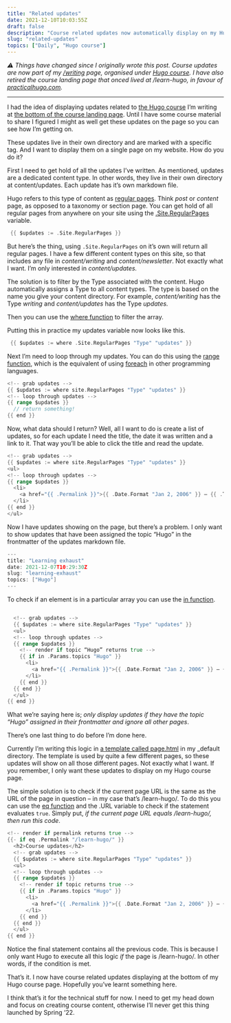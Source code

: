```yaml
---
title: "Related updates"
date: 2021-12-10T10:03:55Z
draft: false
description: "Course related updates now automatically display on my Hugo course page. It took some thought but the solution was pretty simple in the end."
slug: "related-updates"
topics: ["Daily", "Hugo course"]
---
```



*⚠️ Things have changed since I originally wrote this post. Course updates are now part of my [/writing](/writing) page, organised under [Hugo course](/topics/hugo-course/). I have also retired the course landing page that onced lived at /learn-hugo, in favour of [practicalhugo.com](https://practicalhugo.com).*

---

I had the idea of displaying updates related to [the Hugo course](https://practicalhugo.com) I’m writing at [the bottom of the  course landing page](/learn-hugo/#updates).  Until I have some course material to share I figured I might as well get these updates on the page so you can see how I’m getting on. 

These updates live in their own directory and are marked with a specific tag. And I want to display them on a single page on my website. How do you do it?

First I need to get hold of all the updates I’ve written. As mentioned, updates are a dedicated content type. In other words, they live in their own directory at content/updates. Each update has it’s own markdown file.

Hugo refers to this type of content as [regular pages](https://gohugo.io/variables/site/#sitepages-compared-to-pages). Think *post* or *content* page, as opposed to a taxonomy or section page. You can get hold of all regular pages from anywhere on your site using the [.Site.RegularPages](https://gohugo.io/variables/site/#site-pages) variable. 

```go
 {{ $updates := .Site.RegularPages }} 
```

But here’s the thing, using `.Site.RegularPages` on it’s own will return all regular pages. I have a few different content types on this site, so that includes any file in *content/writing* and *content/newsletter*. Not exactly what I want. I’m only interested in *content/updates.*

The solution is to filter by the Type associated with the content. Hugo automatically assigns a Type to all content types. The type is based on the name you give your content directory. For example, *content/writing* has the Type *writing* and *content/updates* has the Type *updates.* 

Then you can use the [where function](https://gohugo.io/functions/where/) to filter the array.

Putting this in practice my updates variable now looks like this.

```go
 {{ $updates := where .Site.RegularPages "Type" "updates" }} 
```

Next I’m need to loop through my updates. You can do this using the [range function](https://gohugo.io/functions/range/), which is the equivalent of using [foreach](https://developer.mozilla.org/en-US/docs/Web/JavaScript/Reference/Global_Objects/Array/forEach) in other programming languages.

```go
<!-- grab updates -->
{{ $updates := where site.RegularPages "Type" "updates" }}  
<!-- loop through updates -->
{{ range $updates }}
  // return something!  
{{ end }}
```

Now, what data should I return? Well, all I want to do is create a list of updates, so for each update I need the title, the date it was written and a link to it. That way you’ll be able to click the title and read the update.

```go
<!-- grab updates -->
{{ $updates := where site.RegularPages "Type" "updates" }}  
<ul>
<!-- loop through updates -->
{{ range $updates }}
  <li>
    <a href="{{ .Permalink }}">{{ .Date.Format "Jan 2, 2006" }} – {{ .Title }}</a>
  </li>   
{{ end }}
</ul>
```

Now I have updates showing on the page, but there’s a problem. I only want to show updates that have been assigned the topic “Hugo” in the frontmatter of the updates markdown file. 

```go
---
title: "Learning exhaust"
date: 2021-12-07T10:29:30Z
slug: "learning-exhaust"
topics: ["Hugo"]
---
```

To check if an element is in a particular array you can use the [in function](https://gohugo.io/functions/in/).

```go

  <!-- grab updates -->
  {{ $updates := where site.RegularPages "Type" "updates" }}  
  <ul>
  <!-- loop through updates -->
  {{ range $updates }}
    <!-- render if topic “Hugo” returns true -->
    {{ if in .Params.topics "Hugo" }}
      <li>
        <a href="{{ .Permalink }}">{{ .Date.Format "Jan 2, 2006" }} – {{ .Title }}</a>
      </li>   
    {{ end }}
  {{ end }}
  </ul>
{{ end }}
```

What we’re saying here is; *only display updates if they have the topic “Hugo” assigned in their frontmatter and ignore all other pages*.

There’s one last thing to do before I’m done here. 

Currently I’m writing this logic in [a template called page.html](https://github.com/harrycresswell/harry/blob/master/themes/hc-starter/layouts/_default/page.html) in my _default directory. The template is used by quite a few different pages, so these updates will show on all those different pages. Not exactly what I want. If you remember, I only want these updates to display on my Hugo course page. 

The simple solution is to check if the current page URL is the same as the URL of the page in question – in my case that’s /learn-hugo/.  To do this you can use the [eq function](https://gohugo.io/functions/eq/) and the .URL variable to check if the  statement evaluates `true`. Simply put, *if the current page URL equals /learn-hugo/, then run this code*. 

```go
<!-- render if permalink returns true -->
{{- if eq .Permalink "/learn-hugo/" }}
  <h2>Course updates</h2>
  <!-- grab updates -->
  {{ $updates := where site.RegularPages "Type" "updates" }}  
  <ul>
  <!-- loop through updates -->
  {{ range $updates }}
    <!-- render if topic returns true -->
    {{ if in .Params.topics "Hugo" }}
      <li>
        <a href="{{ .Permalink }}">{{ .Date.Format "Jan 2, 2006" }} – {{ .Title }}</a>
      </li>   
    {{ end }}
  {{ end }}
  </ul>
{{ end }}
```

Notice the final statement contains all the previous code. This is because I only want Hugo to execute all this logic *if* the page is /learn-hugo/. In other words, if the condition is met. 

That’s it. I now have course related updates displaying at the bottom of my Hugo course page. Hopefully you’ve learnt something here.

I think that’s it for the technical stuff for now. I need to get my head down and focus on creating course content, otherwise I’ll never get this thing launched by Spring ‘22.